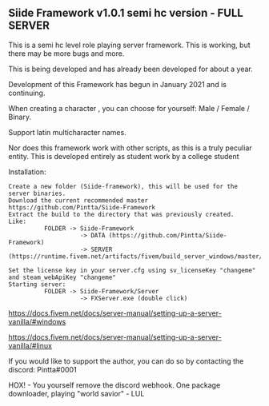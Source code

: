 ## Siide Framework v1.0.1 semi hc version - FULL SERVER

This is a semi hc level role playing server framework. This is working, but there may be more bugs and more.

This is being developed and has already been developed for about a year.

Development of this Framework has begun in January 2021 and is continuing.

When creating a character , you can choose for yourself: Male / Female / Binary.

Support latin multicharacter names.

Nor does this framework work with other scripts, as this is a truly peculiar entity. This is developed entirely as student work by a college student

Installation:

    Create a new folder (Siide-framework), this will be used for the server binaries.
    Download the current recommended master https://github.com/Pintta/Siide-Framework
    Extract the build to the directory that was previously created.
    Like:
              FOLDER -> Siide-Framework
                        -> DATA (https://github.com/Pintta/Siide-Framework)
                        -> SERVER (https://runtime.fivem.net/artifacts/fivem/build_server_windows/master/)

    Set the license key in your server.cfg using sv_licenseKey "changeme" and steam_webApiKey "changeme"
    Starting server:
              FOLDER -> Siide-Framework/Server
                        -> FXServer.exe (double click)
    

https://docs.fivem.net/docs/server-manual/setting-up-a-server-vanilla/#windows

https://docs.fivem.net/docs/server-manual/setting-up-a-server-vanilla/#linux

If you would like to support the author, you can do so by contacting the discord: Pintta#0001

HOX! - You yourself remove the discord webhook. One package downloader, playing "world savior" - LUL
